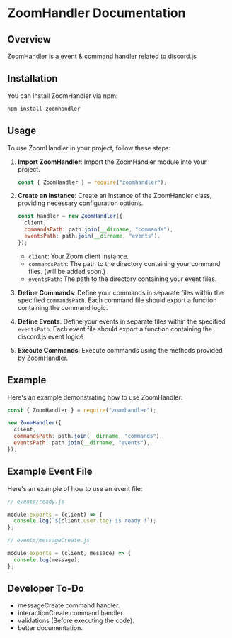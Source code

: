 # ZoomHandler Documentation

## Overview

ZoomHandler is a event & command handler related to discord.js

## Installation

You can install ZoomHandler via npm:

```bash
npm install zoomhandler
```

## Usage

To use ZoomHandler in your project, follow these steps:

1. **Import ZoomHandler**: Import the ZoomHandler module into your project.

   ```javascript
   const { ZoomHandler } = require("zoomhandler");
   ```

2. **Create an Instance**: Create an instance of the ZoomHandler class, providing necessary configuration options.

   ```javascript
   const handler = new ZoomHandler({
     client,
     commandsPath: path.join(__dirname, "commands"),
     eventsPath: path.join(__dirname, "events"),
   });
   ```

   - `client`: Your Zoom client instance.
   - `commandsPath`: The path to the directory containing your command files. (will be added soon.)
   - `eventsPath`: The path to the directory containing your event files.

3. **Define Commands**: Define your commands in separate files within the specified `commandsPath`. Each command file should export a function containing the command logic.

4. **Define Events**: Define your events in separate files within the specified `eventsPath`. Each event file should export a function containing the discord.js event logicé

5. **Execute Commands**: Execute commands using the methods provided by ZoomHandler.

## Example

Here's an example demonstrating how to use ZoomHandler:

```javascript
const { ZoomHandler } = require("zoomhandler");

new ZoomHandler({
  client,
  commandsPath: path.join(__dirname, "commands"),
  eventsPath: path.join(__dirname, "events"),
});
```

## Example Event File

Here's an example of how to use an event file:

```javascript
// events/ready.js

module.exports = (client) => {
  console.log(`${client.user.tag} is ready !`);
};
```

```javascript
// events/messageCreate.js

module.exports = (client, message) => {
  console.log(message);
};
```

## Developer To-Do

- messageCreate command handler.
- interactionCreate command handler.
- validations (Before executing the code).
- better documentation.

